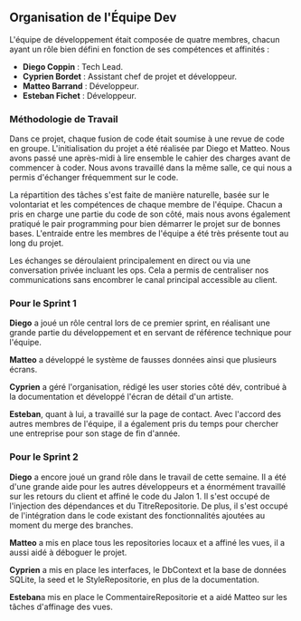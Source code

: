 ## Organisation de l'Équipe Dev

L'équipe de développement était composée de quatre membres, chacun ayant un rôle
bien défini en fonction de ses compétences et affinités :

-   **Diego Coppin** : Tech Lead.
-   **Cyprien Bordet** : Assistant chef de projet et développeur.
-   **Matteo Barrand** : Développeur.
-   **Esteban Fichet** : Développeur.

### Méthodologie de Travail

Dans ce projet, chaque fusion de code était soumise à une revue de code en
groupe. L'initialisation du projet a été réalisée par Diego et Matteo. Nous
avons passé une après-midi à lire ensemble le cahier des charges avant de
commencer à coder. Nous avons travaillé dans la même salle, ce qui nous a permis
d'échanger fréquemment sur le code.

La répartition des tâches s'est faite de manière naturelle, basée sur le
volontariat et les compétences de chaque membre de l'équipe. Chacun a pris en
charge une partie du code de son côté, mais nous avons également pratiqué le
pair programming pour bien démarrer le projet sur de bonnes bases. L'entraide
entre les membres de l'équipe a été très présente tout au long du projet.

Les échanges se déroulaient principalement en direct ou via une conversation
privée incluant les ops. Cela a permis de centraliser nos communications sans
encombrer le canal principal accessible au client.

### Pour le Sprint 1

**Diego** a joué un rôle central lors de ce premier sprint, en réalisant une
grande partie du développement et en servant de référence technique pour
l'équipe.

**Matteo** a développé le système de fausses données ainsi que plusieurs écrans.

**Cyprien** a géré l'organisation, rédigé les user stories côté dév, contribué à
la documentation et développé l'écran de détail d'un artiste.

**Esteban**, quant à lui, a travaillé sur la page de contact. Avec l'accord des
autres membres de l'équipe, il a également pris du temps pour chercher une
entreprise pour son stage de fin d'année.

### Pour le Sprint 2

**Diego** a encore joué un grand rôle dans le travail de cette semaine. Il a été
d'une grande aide pour les autres développeurs et a énormément travaillé sur les
retours du client et affiné le code du Jalon 1. Il s'est occupé de l'injection
des dépendances et du TitreRepositorie. De plus, il s'est occupé de
l'intégration dans le code existant des fonctionnalités ajoutées au moment du
merge des branches.

**Matteo** a mis en place tous les repositories locaux et a affiné les vues, il
a aussi aidé à déboguer le projet.

**Cyprien** a mis en place les interfaces, le DbContext et la base de données
SQLite, la seed et le StyleRepositorie, en plus de la documentation.

**Esteban**a mis en place le CommentaireRepositorie et a aidé Matteo sur les
tâches d'affinage des vues.
